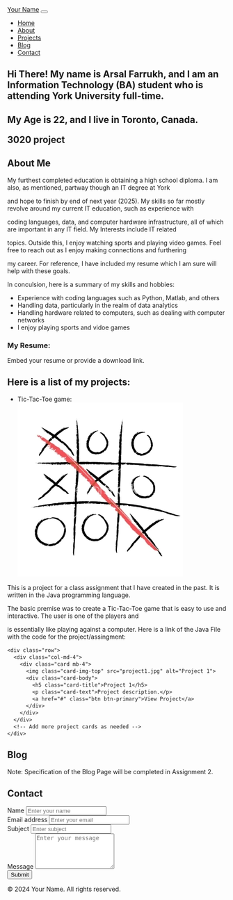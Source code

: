 <!DOCTYPE html>
<html lang="en">
<head>
  <meta charset="UTF-8">
  <meta name="viewport" content="width=device-width, initial-scale=1.0">
  <title>Personal Portfolio and Blog</title>
  <!-- Bootstrap CSS -->
  <link href="https://stackpath.bootstrapcdn.com/bootstrap/4.5.0/css/bootstrap.min.css" rel="stylesheet">
  <!-- Custom CSS -->
  <link rel="stylesheet" href="styles.css">
</head>
<body>

  <!-- Navbar -->
  <nav class="navbar navbar-expand-lg navbar-dark bg-dark">
    <a class="navbar-brand" href="#">Your Name</a>
    <button class="navbar-toggler" type="button" data-toggle="collapse" data-target="#navbarNav" aria-controls="navbarNav" aria-expanded="false" aria-label="Toggle navigation">
      <span class="navbar-toggler-icon"></span>
    </button>
    <div class="collapse navbar-collapse" id="navbarNav">
      <ul class="navbar-nav ml-auto">
        <li class="nav-item active">
          <a class="nav-link" href="#home">Home</a>
        </li>
        <li class="nav-item">
          <a class="nav-link" href="#about">About</a>
        </li>
        <li class="nav-item">
          <a class="nav-link" href="#projects">Projects</a>
        </li>
        <li class="nav-item">
          <a class="nav-link" href="#blog">Blog</a>
        </li>
        <li class="nav-item">
          <a class="nav-link" href="#contact">Contact</a>
        </li>
      </ul>
    </div>
  </nav>

  <!-- Home Page -->
  <section id="home" class="container mt-5">
    <h1>Hi There! My name is Arsal Farrukh, and I am an Information Technology (BA) student who is attending York University full-time.</h1>
    <h1>My Age is 22, and I live in Toronto, Canada.
    <p>3020 project</p>
    
   
    
  </section>

  <!-- About Me Page -->
  <section id="about" class="container mt-5">
    <h2>About Me</h2>
    <p> My furthest completed education is obtaining a high school diploma. I am also, as mentioned, partway though an IT degree at York </p>
    <p> and hope to finish by end of next year (2025). My skills so far mostly revolve around my current IT education, such as experience with</p>
    <p> coding languages, data, and computer hardware infrastructure, all of which are important in any IT field. My Interests include IT related</p>
    <p> topics. Outside this, I enjoy watching sports and playing video games. Feel free to reach out as I enjoy making connections and furthering</p>
    <p> my career. For reference, I have included my resume which I am sure will help with these goals.</p>
    <p> In conculsion, here is a summary of my skills and hobbies:</p>
    <ul> 
     <li> Experience with coding languages such as Python, Matlab, and others</li> 
      <li> Handling data, particularly in the realm of data analytics</li>
      <li> Handling hardware related to computers, such as dealing with computer networks</li>
      <li> I enjoy playing sports and vidoe games</li>
    </ul>
    <h3> My Resume:</h3>
    <p>Embed your resume or provide a download link.</p>
    <!-- Include other content for about me page as needed -->
  </section>

  <!-- Projects Page -->
  <section id="projects" class="container mt-5">
    <h2>Here is a list of my projects:</h2>
   <ul>
    <li>Tic-Tac-Toe game: <img src="Tictactoe-winning-vector-639732.webp" alt="Tic-Tac-Toe Game Image"></li>
  </ul>
  <p> This is a project for a class assignment that I have created in the past. It is written in the Java programming language.</p>
  <p> The basic premise was to create a Tic-Tac-Toe game that is easy to use and interactive. The user is one of the players and</p>
  <p> is essentially like playing against a computer. Here is a link of the Java File with the code for the project/assingment:</p>
  
    
    <div class="row">
      <div class="col-md-4">
        <div class="card mb-4">
          <img class="card-img-top" src="project1.jpg" alt="Project 1">
          <div class="card-body">
            <h5 class="card-title">Project 1</h5>
            <p class="card-text">Project description.</p>
            <a href="#" class="btn btn-primary">View Project</a>
          </div>
        </div>
      </div>
      <!-- Add more project cards as needed -->
    </div>
  </section>

  <!-- Blog Page -->
  <section id="blog" class="container mt-5">
    <h2>Blog</h2>
    <p>Note: Specification of the Blog Page will be completed in Assignment 2.</p>
  </section>

  <!-- Contact Page -->
  <section id="contact" class="container mt-5">
    <h2>Contact</h2>
    <form>
      <div class="form-group">
        <label for="name">Name</label>
        <input type="text" class="form-control" id="name" placeholder="Enter your name">
      </div>
      <div class="form-group">
        <label for="email">Email address</label>
        <input type="email" class="form-control" id="email" placeholder="Enter your email">
      </div>
      <div class="form-group">
        <label for="subject">Subject</label>
        <input type="text" class="form-control" id="subject" placeholder="Enter subject">
      </div>
      <div class="form-group">
        <label for="message">Message</label>
        <textarea class="form-control" id="message" rows="5" placeholder="Enter your message"></textarea>
      </div>
      <button type="submit" class="btn btn-primary">Submit</button>
    </form>
  </section>

  <!-- Footer -->
  <footer class="footer mt-5 py-3 bg-dark text-white">
    <div class="container text-center">
      <p>&copy; 2024 Your Name. All rights reserved.</p>
    </div>
  </footer>

  <!-- Bootstrap JS and dependencies -->
  <script src="https://cdnjs.cloudflare.com/ajax/libs/jquery/3.5.1/jquery.min.js"></script>
  <script src="https://stackpath.bootstrapcdn.com/bootstrap/4.5.0/js/bootstrap.min.js"></script>
</body>
</html>
      
